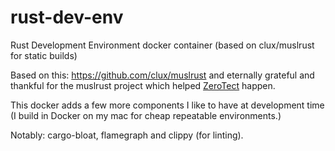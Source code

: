 # rust-dev-env
Rust Development Environment docker container (based on clux/muslrust for static builds)

Based on this: https://github.com/clux/muslrust and eternally grateful and thankful for the
muslrust project which helped [ZeroTect](https://github.com/polyverse/zerotect) happen.

This docker adds a few more components I like to have at development time (I build in Docker on my mac
for cheap repeatable environments.)

Notably: cargo-bloat, flamegraph and clippy (for linting).
